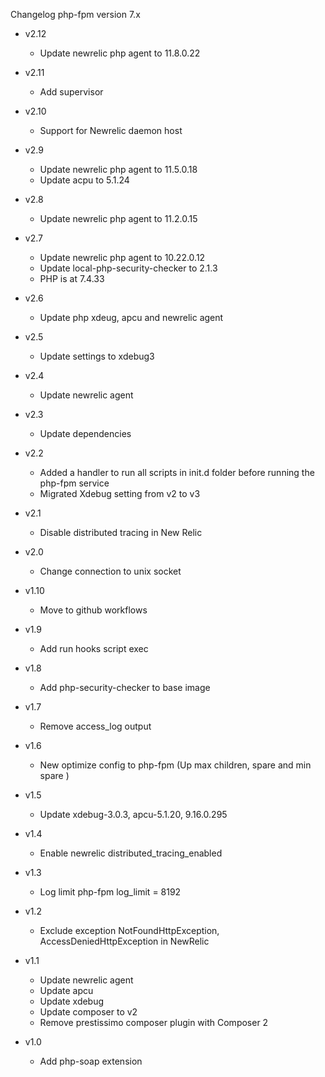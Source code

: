 
Changelog php-fpm version 7.x

* v2.12
	* Update newrelic php agent to 11.8.0.22

* v2.11
	* Add supervisor

* v2.10
	* Support for Newrelic daemon host

* v2.9
	* Update newrelic php agent to 11.5.0.18
	* Update acpu to 5.1.24

* v2.8
	* Update newrelic php agent to 11.2.0.15

* v2.7
	* Update newrelic php agent to 10.22.0.12
	* Update local-php-security-checker to 2.1.3
	* PHP is at 7.4.33

* v2.6
	* Update php xdeug, apcu and newrelic agent

* v2.5
	* Update settings to xdebug3

* v2.4
	* Update newrelic agent

* v2.3
	* Update dependencies

* v2.2
	* Added a handler to run all scripts in init.d folder before running the php-fpm service
	* Migrated Xdebug setting from v2 to v3

* v2.1
	* Disable distributed tracing in New Relic

* v2.0
	* Change connection to unix socket

* v1.10
	* Move to github workflows

* v1.9
	* Add run hooks script exec

* v1.8
	* Add php-security-checker to base image

* v1.7
	* Remove access_log output

* v1.6
	* New optimize config to php-fpm (Up max children, spare and min spare )

* v1.5
	* Update xdebug-3.0.3, apcu-5.1.20, 9.16.0.295

* v1.4
	* Enable newrelic distributed_tracing_enabled

* v1.3
	* Log limit php-fpm log_limit = 8192 

* v1.2
	* Exclude exception NotFoundHttpException, AccessDeniedHttpException in NewRelic

* v1.1
	* Update newrelic agent
	* Update apcu
	* Update xdebug
	* Update composer to v2
	* Remove prestissimo composer plugin with Composer 2

* v1.0
	* Add php-soap extension